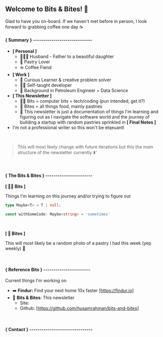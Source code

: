 ## Welcome to Bits & Bites! 👋

Glad to have you on-board. If we haven't met before in person, I look forward to grabbing coffee one day ☕️


#### \{ Summary \} \-----------------------------

- **[ Personal ]**
    - 👨‍👩‍👧 Husband - Father to a beautiful daughter
    - 🥐 Pastry Lover
    - ☕️ Coffee Fiend
- **[ Work ]**
    - 🧐 Curious Learner & creative problem solver
    - 🧑‍💻 Self-taught developer
    - 🏫 Background in Petroleum Engineer + Data Science
- **[ This Newsletter ]**
    - 👨‍💻 Bits = computer bits = tech/coding (pun intended, get it?)
    - 🍪 Bites = all things food, mainly pastries
    - 📧 This newsletter is just a documentation of things I'm learning and figuring out as I navigate the software world and the journey of building a startup with random pastries sprinkled in
**[ Final Notes ]**
- I'm not a professional writer so this won't be elqeuantl

<br />

>
> This will most likely change with future iterations but this the main structure of the newsletter currently ⬇️'
>

<br />

#### \{ The Bits & Bites \} \-----------------------
**[ 👨‍💻 Bits ]**

Things I'm learning on this journey and/or trying to figure out

```ts
type Maybe<T> = T | null;

const withSomeCode: Maybe<string> = 'sometimes'
```

<br />

**[ 🍪 Bites ]**


This will most likely be a random photo of a pastry I had this week (yep weekly) 🥐

<br />

#### \{ Reference Bits \} \-----------------------


Current things I'm working on

- ➡️ **Findur:** Find your next home 10x faster  [https://findur.io]
- 📧 **Bits & Bites**: This newsletter
    - Site:
    - Github: [https://github.com/husamrahman/bits-and-bites]

<br />

#### \{ Contact \} \-------------------------------
